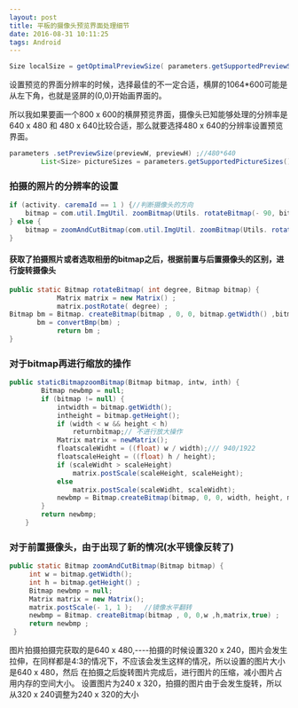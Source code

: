 ```yaml
---
layout: post
title: 平板的摄像头预览界面处理细节
date: 2016-08-31 10:11:25
tags: Android
---
```



```java
Size localSize = getOptimalPreviewSize( parameters.getSupportedPreviewSizes(), previewW, previewH);
```

设置预览的界面分辨率的时候，选择最佳的不一定合适，横屏的1064*600可能是从左下角，也就是竖屏的(0,0)开始画界面的。
<!--more-->
所以我如果要画一个800 x 600的横屏预览界面，摄像头已知能够处理的分辨率是640 x 480 和 480 x 640比较合适，那么就要选择480 x 640的分辨率设置预览界面。

```java
parameters .setPreviewSize(previewW, previewH) ;//480*640
        List<Size> pictureSizes = parameters.getSupportedPictureSizes();   


```

### 拍摄的照片的分辨率的设置
```java
if (activity. caremaId == 1 ) {//判断摄像头的方向
    bitmap = com.util.ImgUtil. zoomBitmap(Utils. rotateBitmap(- 90, bitmap) ,240, 320);
} else {
    bitmap = zoomAndCutBitmap(com.util.ImgUtil. zoomBitmap(Utils. rotateBitmap( 90, bitmap),240 ,320)) ;
}
```

#### 获取了拍摄照片或者选取相册的bitmap之后，根据前置与后置摄像头的区别，进行旋转摄像头

```java
public static Bitmap rotateBitmap( int degree, Bitmap bitmap) {
            Matrix matrix = new Matrix() ;
            matrix.postRotate( degree) ;
Bitmap bm = Bitmap. createBitmap(bitmap , 0, 0, bitmap.getWidth() ,bitmap.getHeight(), matrix , true);
       bm = convertBmp(bm) ;
            return bm ;
}
```

### 对于bitmap再进行缩放的操作

```java
public staticBitmapzoomBitmap(Bitmap bitmap, intw, inth) {
        Bitmap newbmp = null;
        if (bitmap != null) {
            intwidth = bitmap.getWidth();
            intheight = bitmap.getHeight();
            if (width < w && height < h)
                returnbitmap;// 不进行放大操作
            Matrix matrix = newMatrix();
            floatscaleWidht = ((float) w / width);/// 940/1922
            floatscaleHeight = ((float) h / height);
            if (scaleWidht > scaleHeight)
                matrix.postScale(scaleHeight, scaleHeight);
            else
                matrix.postScale(scaleWidht, scaleWidht);
            newbmp = Bitmap.createBitmap(bitmap, 0, 0, width, height, matrix, true);
        }
        return newbmp;
    }
```

### 对于前置摄像头，由于出现了新的情况(水平镜像反转了)

```java
public static Bitmap zoomAndCutBitmap(Bitmap bitmap) {
     int w = bitmap.getWidth();
     int h = bitmap.getHeight() ;
     Bitmap newbmp = null;
     Matrix matrix = new Matrix();
     matrix.postScale(- 1, 1 );   //镜像水平翻转
     newbmp = Bitmap. createBitmap(bitmap , 0, 0,w ,h,matrix,true) ;
     return newbmp ;
 }
```

图片拍摄拍摄完获取的是640 x 480,----拍摄的时候设置320 x 240，图片会发生拉伸，在同样都是4:3的情况下，不应该会发生这样的情况，所以设置的图片大小是640 x 480，然后
在拍摄之后旋转图片完成后，进行图片的压缩，减小图片占用内存的空间大小。
设置图片为240 x 320，拍摄的图片由于会发生旋转，所以从320 x 240调整为240 x 320的大小
